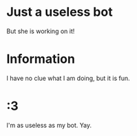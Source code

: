 # Just a useless bot
But she is working on it!

# Information
I have no clue what I am doing, but it is fun.

# :3
I'm as useless as my bot. Yay.
